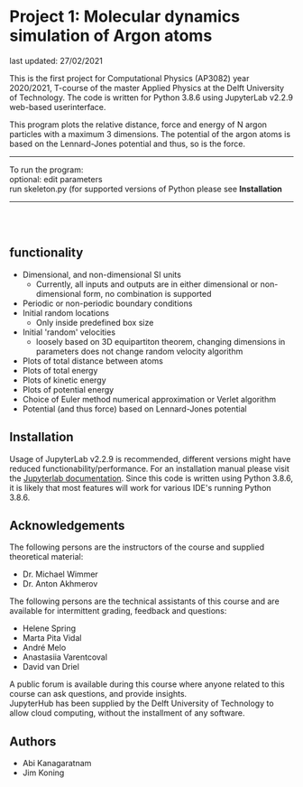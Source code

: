 # Project 1: Molecular dynamics simulation of Argon atoms
last updated: 27/02/2021
<br>

This is the first project for Computational Physics (AP3082) year 2020/2021, T-course of the master Applied Physics at the Delft University of Technology.
The code is written for Python 3.8.6 using JupyterLab v2.2.9 web-based userinterface. 
<br>

This program plots the relative distance, force and energy of N argon particles with a maximum 3 dimensions.
The potential of the argon atoms is based on the Lennard-Jones potential and thus, so is the force. 
<hr>
To run the program: <br>
optional: edit parameters <br>
run skeleton.py (for supported versions of Python please see <strong>Installation</strong> 

<hr> 
<br>
<br>

## functionality


   - Dimensional, and non-dimensional SI units
       - Currently, all inputs and outputs are in either dimensional or non-dimensional form, no combination is supported
   - Periodic or non-periodic boundary conditions
   - Initial random locations
       - Only inside predefined box size
   - Initial 'random' velocities 
       - loosely based on 3D equipartiton theorem, changing dimensions in parameters does not change random velocity algorithm
   - Plots of total distance between atoms
   - Plots of total energy
   - Plots of kinetic energy
   - Plots of potential energy
   - Choice of Euler method numerical approximation or Verlet algorithm
   - Potential (and thus force) based on Lennard-Jones potential


## Installation
Usage of JupyterLab v2.2.9 is recommended, different versions might have reduced functionability/performance. For an installation manual please visit the [Jupyterlab documentation](https://jupyterlab.readthedocs.io/en/stable/getting_started/installation.html).
Since this code is written using Python 3.8.6, it is likely that most features will work for various IDE's running Python 3.8.6.

## Acknowledgements
The following persons are the instructors of the course and supplied theoretical material:
<ul>
<li>Dr. Michael Wimmer</li>
<li>Dr. Anton Akhmerov</li>
</ul>
The following persons are the technical assistants of this course and are available for intermittent grading, feedback and questions: 
<ul>
<li>Helene Spring</li>
<li>Marta Pita Vidal</li>
<li>André Melo</li>
<li>Anastasiia Varentcoval</li>
<li>David van Driel</li>
</ul>
A public forum is available during this course where anyone related to this course can ask questions, and provide insights.</br>
JupyterHub has been supplied by the Delft University of Technology to allow cloud computing, without the installment of any software.

## Authors
- Abi Kanagaratnam
- Jim Koning

